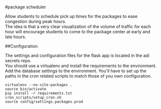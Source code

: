 #package scheduler

Allow students to schedule pick up times for the packages to ease congestion during peak hours.  
The idea is that a very clear visualization of the volume of traffic for each hour will encourage students to come to the package center at early and late hours.

##Configuration

The settings and configuration files for the flask app is located in the adi secrets repo.  
You should use a virtualenv and install the requirements to the environment.  
Add the database settings to the environment.
You'll have to set up the paths in the cron related scripts to match those of you own configuration.

    virtualenv --no-site-packages .
    source bin/activate
    pip install -r requirements.txt
    cron_scripts/setup_cron.sh
    source config/settings.packages.prod

